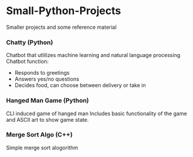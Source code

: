 # Small-Python-Projects
Smaller projects and some reference material

### Chatty (Python)
Chatbot that utlilizes machine learning and natural language processing
Chatbot function:
- Responds to greetings
- Answers yes/no questions
- Decides food, can choose between delivery or take in 

### Hanged Man Game (Python)
CLI induced game of hanged man
Includes basic functionality of the game and ASCII art to show game state. 

### Merge Sort Algo (C++)
Simple merge sort alogorithm
